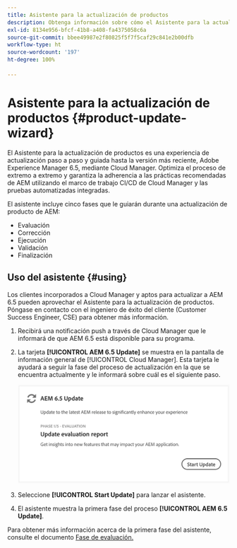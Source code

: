 ```yaml
---
title: Asistente para la actualización de productos
description: Obtenga información sobre cómo el Asistente para la actualización de productos optimiza el proceso de actualización de AEM de extremo a extremo dentro de Cloud Manager.
exl-id: 8134e956-bfcf-41b8-a408-fa4375058c6a
source-git-commit: bbee49987e2f80825f5f7f5caf29c841e2b00dfb
workflow-type: ht
source-wordcount: '197'
ht-degree: 100%

---
```



# Asistente para la actualización de productos {#product-update-wizard}

El Asistente para la actualización de productos es una experiencia de actualización paso a paso y guiada hasta la versión más reciente, Adobe Experience Manager 6.5, mediante Cloud Manager. Optimiza el proceso de extremo a extremo y garantiza la adherencia a las prácticas recomendadas de AEM utilizando el marco de trabajo CI/CD de Cloud Manager y las pruebas automatizadas integradas.

El asistente incluye cinco fases que le guiarán durante una actualización de producto de AEM:

* Evaluación
* Corrección
* Ejecución
* Validación
* Finalización

## Uso del asistente {#using}

Los clientes incorporados a Cloud Manager y aptos para actualizar a AEM 6.5 pueden aprovechar el Asistente para la actualización de productos. Póngase en contacto con el ingeniero de éxito del cliente (Customer Success Engineer, CSE) para obtener más información.

1. Recibirá una notificación push a través de Cloud Manager que le informará de que AEM 6.5 está disponible para su programa.

1. La tarjeta **[!UICONTROL AEM 6.5 Update]** se muestra en la pantalla de información general de [!UICONTROL Cloud Manager]. Esta tarjeta le ayudará a seguir la fase del proceso de actualización en la que se encuentra actualmente y le informará sobre cuál es el siguiente paso.

   ![Actualización de la tarjeta del asistente](/help/assets/Start-Update.png)

1. Seleccione **[!UICONTROL Start Update]** para lanzar el asistente.

1. El asistente muestra la primera fase del proceso **[!UICONTROL AEM 6.5 Update]**.

Para obtener más información acerca de la primera fase del asistente, consulte el documento [Fase de evaluación.](/help/product-update-wizard/evaluation.md)
